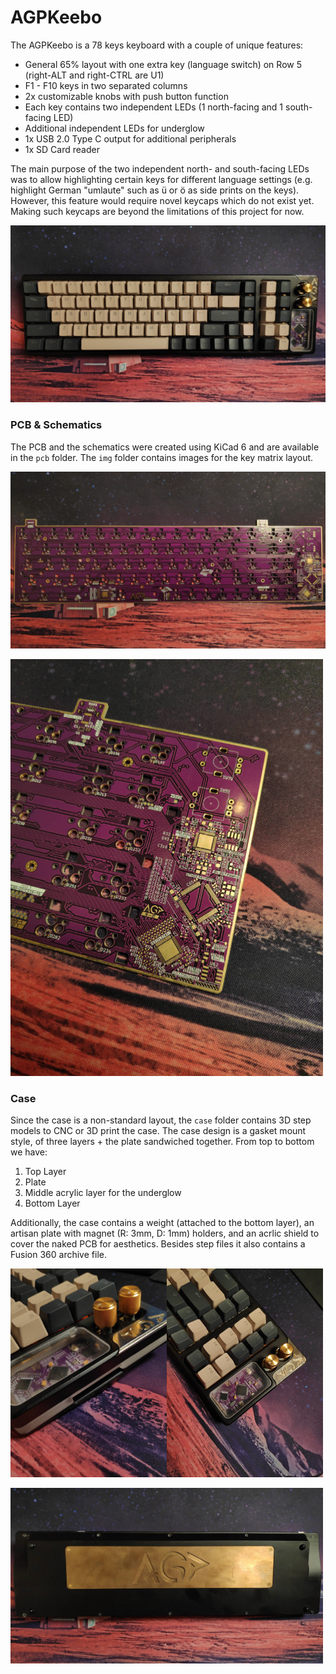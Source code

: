 # AGPKeebo

The AGPKeebo is a 78 keys keyboard with a couple of unique features:

* General 65% layout with one extra key (language switch) on Row 5 (right-ALT and right-CTRL are U1)
* F1 - F10 keys in two separated columns
* 2x customizable knobs with push button function
* Each key contains two independent LEDs (1 north-facing and 1 south-facing LED)
* Additional independent LEDs for underglow
* 1x USB 2.0 Type C output for additional peripherals
* 1x SD Card reader

The main purpose of the two independent north- and south-facing LEDs was to allow highlighting certain keys for different language settings (e.g. highlight German "umlaute" such as ü or ö as side prints on the keys). However, this feature would require novel keycaps which do not exist yet. Making such keycaps are beyond the limitations of this project for now.

![Image of AGPKeeb](img/AGPKeeb.jpg)

### PCB & Schematics

The PCB and the schematics were created using KiCad 6 and are available in the `pcb` folder. The `img` folder contains images for the key matrix layout.

![Image of AGPKeeb's PCB](img/AGPKeeb-PCB.jpg)

<img src="img/AGPKeeb-PCB-WindowArea.jpg" width="500">

### Case

Since the case is a non-standard layout, the `case` folder contains 3D step models to CNC or 3D print the case. The case design is a gasket mount style, of three layers + the plate sandwiched together. From top to bottom we have:
1. Top Layer
2. Plate
3. Middle acrylic layer for the underglow
4. Bottom Layer

Additionally, the case contains a weight (attached to the bottom layer), an artisan plate with magnet (R: 3mm, D: 1mm) holders, and an acrlic shield to cover the naked PCB for aesthetics. Besides step files it also contains a Fusion 360 archive file.

<img src="img/AGPKeeb-SDCardReader.jpg" width="250"><img src="img/AGPKeeb-WindowView.jpg" width="250">

<img src="img/AGPKeeb-Weight.jpg" width="500">

